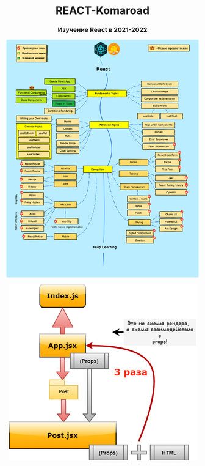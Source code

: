 <h1 align="center">REACT-Komaroad</h1>

<h3 align="center">Изучение React в 2021-2022</h3>

<img src='https://github.com/Ivan-Corporation/REACT-Komaroad/blob/main/react-roadmap.png' />
<p align="center">
<img  src="https://github.com/Ivan-Corporation/React-Komaroad/blob/main/Practice/Fundamental%20Topics/props-vs-states/props2.png" />
  </p>

